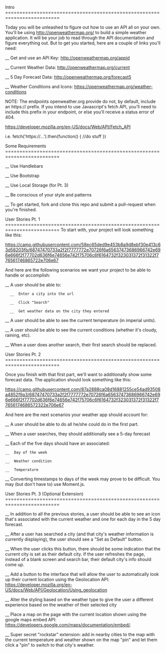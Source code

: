 Intro =========================================================================

Today you will be unleashed to figure out how to use an API all on your own.
You'll be using http://openweathermap.org/ to build a simple weather application.
It will be your job to read through the API documentation and figure everything out.
But to get you started, here are a couple of links you'll need:

  __  Get and use an API Key: http://openweathermap.org/appid

  __  Current Weather Data: http://openweathermap.org/current

  __  5 Day Forecast Data: http://openweathermap.org/forecast5

  __  Weather Conditions and Icons: https://openweathermap.org/weather-conditions

NOTE: The endpoints openweather.org provide do not, by default, include an https:// prefix.
If you intend to use Javascript's fetch API, you'll need to include this prefix in your endpoint,
or else you'll receive a status error of 404.

https://developer.mozilla.org/en-US/docs/Web/API/Fetch_API

i.e. fetch('https://...').then(function() { //do stuff })




Some Requirements =========================================================================

  __  Use Handlebars

  __  Use Bootstrap

  __  Use Local Storage (for Pt. 3)

  __  Be conscious of your style and patterns

  __  To get started, fork and clone this repo and submit a pull-request when you're finished.






User Stories Pt. 1  =========================================================================
To start with, your project will look something like this:

https://camo.githubusercontent.com/58ec65ded9e453b8a9d8ebf30e413c63d58203fb/68747470733a2f2f7777772e70726f6a65637473686966742e696e666f2f77702d636f6e74656e742f75706c6f6164732f323031372f31322f776561746865722e706e67

And here are the following scenarios we want your project to be able to handle or accomplish:

  __  A user should be able to:

      __  Enter a city into the url

      __  Click "Search"

      __  Get weather data on the city they entered

  __  A user should be able to see the current temperature (in imperial units).

  __  A user should be able to see the current conditions (whether it's cloudy, raining, etc).

  __  When a user does another search, their first search should be replaced.





User Stories Pt. 2 =========================================================================

Once you finish with that first part, we'll want to additionally show some forecast data. The application should look something like this:

https://camo.githubusercontent.com/87a2888ca08d16881255ce54ad93508a4852f9a3/68747470733a2f2f7777772e70726f6a65637473686966742e696e666f2f77702d636f6e74656e742f75706c6f6164732f323031372f31322f77656174686572322e706e67

And here are the next scenarios your weather app should account for:

  __  A user should be able to do all he/she could do in the first part.

  __  When a user searches, they should additionally see a 5-day forecast

  __  Each of the five days should have an associated:

    __  Day of the week

    __  Weather condition

    __  Temperature

  __  Converting timestamps to days of the week may prove to be difficult. You may (but don't have to) use Moment.js.






User Stories Pt. 3 (Optional Extension) =========================================================================

  __  In addition to all the previous stories, a user should be able to see an icon that's associated with the current weather and one for
      each day in the 5 day forecast.

  __  After a user has searched a city (and that city's weather information is currently displaying), the user should see a "Set as Default" button.

  __  When the user  clicks this button, there should be some indication that the current city is set as their default city. If the user refreshes the page,
      instead of a blank screen and search bar, their default city's info should come up.

  __  Add a button to the interface that will allow the user to automatically look up their current location using the Geolocation API:
      https://developer.mozilla.org/en-US/docs/Web/API/Geolocation/Using_geolocation

  __  Alter the styling based on the weather type to give the user a different experience based on the weather of their selected city

  __  Place a map on the page with the current location shown using the google maps embed API: https://developers.google.com/maps/documentation/embed/.

  __  Super secret "rockstar" extension: add in nearby cities to the map with the current temperature and weather shown on the map "pin"
      and let them click a "pin" to switch to that city's weather.
